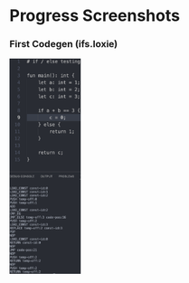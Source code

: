 # Progress Screenshots

### First Codegen (ifs.loxie)
<img src="./assets/Rust_Int_Dissassemble_Ifs.png" width="25%" alt="disassembled bytecode of ifs case">
